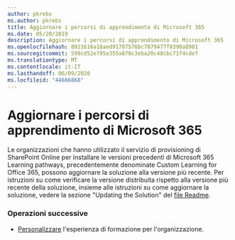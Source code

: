 ```yaml
---
author: pkrebs
ms.author: pkrebs
title: Aggiornare i percorsi di apprendimento di Microsoft 365
ms.date: 05/20/2019
description: Aggiornare i percorsi di apprendimento di Microsoft 365
ms.openlocfilehash: 8921616a18aed91787576bc7079477f8390a8901
ms.sourcegitcommit: 599cd52e795e355a870c3eba20c48cbc71f4cdef
ms.translationtype: MT
ms.contentlocale: it-IT
ms.lasthandoff: 06/09/2020
ms.locfileid: "44666868"
---
```

# <a name="update-microsoft-365-learning-pathways"></a>Aggiornare i percorsi di apprendimento di Microsoft 365

Le organizzazioni che hanno utilizzato il servizio di provisioning di SharePoint Online per installare le versioni precedenti di Microsoft 365 Learning pathways, precedentemente denominate Custom Learning for Office 365, possono aggiornare la soluzione alla versione più recente. Per istruzioni su come verificare la versione distribuita rispetto alla versione più recente della soluzione, insieme alle istruzioni su come aggiornare la soluzione, vedere la sezione "Updating the Solution" del [file Readme](https://github.com/pnp/custom-learning-office-365/blob/master/README.md).   

### <a name="next-steps"></a>Operazioni successive
- [Personalizzare](custom_overview.md) l'esperienza di formazione per l'organizzazione.

